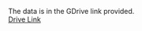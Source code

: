 The data is in the GDrive link provided.  
[Drive Link](https://drive.google.com/file/d/1Wx83df2VBmM_F6Jqqe_9007u2kID7C3S/view?usp=sharing)
